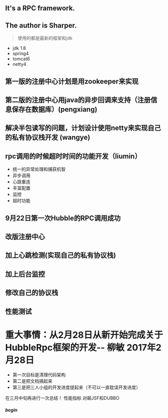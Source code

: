 ## It's a RPC framework.
## The author is  Sharper.

> 使用的都是最新的框架和jdk

- jdk 1.8
- spring4
- tomcat6
- netty4

## 第一版的注册中心计划是用zookeeper来实现 


## 第二版的注册中心用java的异步回调来支持（注册信息保存在数据库）(pengxiang)


## 解决半包读写的问题，计划设计使用netty来实现自己的私有协议栈开发 (wangye)


## rpc调用的时候超时时间的功能开发（liumin）
 - 统一的异常处理和捕获机智
 - 异步调用
 - 心跳重连
 - 丰富配置
 - 监控
 - 超时功能

## 9月22日第一次Hubble的RPC调用成功

## 改版注册中心



## 加上心跳检测(实现自己的私有协议栈) 


## 加上后台监控


## 修改自己的协议栈


## 性能测试


# 重大事情：从2月28日从新开始完成关于HubbleRpc框架的开发-- 柳敏 2017年2月28日
 - 第一次目标是清理代码架构
 - 第二是把文档搞起来
 - 第三是把三人小组的开发进度提起来（不可以一直耽误开发进度）
 
 
 在三月中旬再进行一次总结！
 性能指标
 对飙JSF和DUBBO
 ##### begin




 